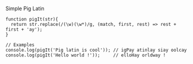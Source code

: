 Simple Pig Latin

    function pigIt(str){
      return str.replace(/(\w)(\w*)/g, (match, first, rest) => rest + first + 'ay');
    }
    
    // Examples
    console.log(pigIt('Pig latin is cool')); // igPay atinlay siay oolcay
    console.log(pigIt('Hello world !'));     // elloHay orldway !
